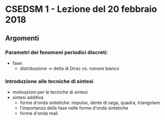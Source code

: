 # CSEDSM 1 - Lezione del 20 febbraio 2018

## Argomenti

### Parametri dei fenomeni periodici discreti:

* fase:
  * distribuzione -> delta di Dirac vs. rumore bianco

### Introduzione alle tecniche di sintesi

* motivazioni per le tecniche di sintesi
* sintesi additiva
  * forme d'onda sintetiche: impulso, dente di sega, quadra, triangolare
  * l'importanza della fase nelle forme d'onda sintetiche
  * forme d'onda reali
